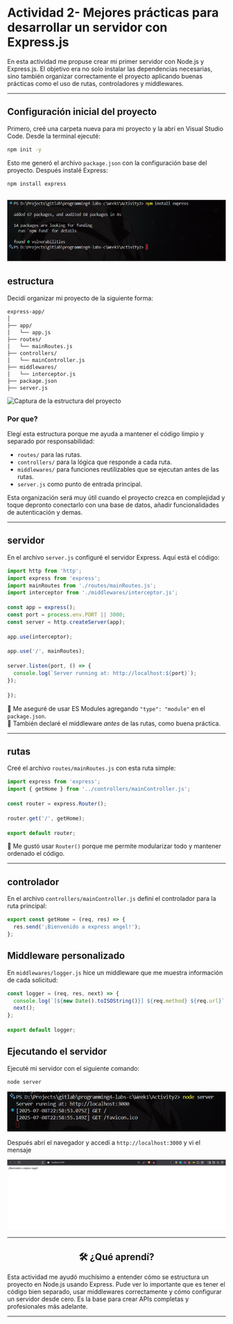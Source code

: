 # Actividad 2- Mejores prácticas para desarrollar un servidor con Express.js
En esta actividad me propuse crear mi primer servidor con Node.js y Express.js. El objetivo era no solo instalar las dependencias necesarias, sino también organizar correctamente el proyecto aplicando buenas prácticas como el uso de rutas, controladores y middlewares.

---

## Configuración inicial del proyecto

Primero, creé una carpeta nueva para mi proyecto y la abrí en Visual Studio Code. Desde la terminal ejecuté:

```bash
npm init -y
```

Esto me generó el archivo `package.json` con la configuración base del proyecto. Después instalé Express:

```bash
npm install express
```

![Captura del comando npm init](../shared/A2/Expressjs.png)
---

## estructura

Decidí organizar mi proyecto de la siguiente forma:

```
express-app/
│
├── app/
│   └── app.js
├── routes/
│   └── mainRoutes.js
├── controllers/
│   └── mainController.js
├── middlewares/
│   └── interceptor.js
├── package.json
├── server.js
```

![Captura de la estructura del proyecto](../shared/A2/Extructure.png)

### Por que?

Elegí esta estructura porque me ayuda a mantener el código limpio y separado por responsabilidad:

- `routes/` para las rutas.
- `controllers/` para la lógica que responde a cada ruta.
- `middlewares/` para funciones reutilizables que se ejecutan antes de las rutas.
- `server.js` como punto de entrada principal.

Esta organización será muy útil cuando el proyecto crezca en complejidad y toque depronto conectarlo con una base de datos, añadir funcionalidades de autenticación y demas.

---

## servidor

En el archivo `server.js` configuré el servidor Express. Aquí está el código:

```js
import http from 'http';
import express from 'express';
import mainRoutes from './routes/mainRoutes.js';
import interceptor from './middlewares/interceptor.js';

const app = express();
const port = process.env.PORT || 3000;
const server = http.createServer(app);

app.use(interceptor);

app.use('/', mainRoutes);

server.listen(port, () => {
  console.log(`Server running at: http://localhost:${port}`);
});

});
```

📌 Me aseguré de usar ES Modules agregando `"type": "module"` en el `package.json`.  
📌 También declaré el middleware *antes* de las rutas, como buena práctica.

---

##  rutas

Creé el archivo `routes/mainRoutes.js` con esta ruta simple:

```js
import express from 'express';
import { getHome } from '../controllers/mainController.js';

const router = express.Router();

router.get('/', getHome);

export default router;
```

📌 Me gustó usar `Router()` porque me permite modularizar todo y mantener ordenado el código.

---

## controlador

En el archivo `controllers/mainController.js` definí el controlador para la ruta principal:

```js
export const getHome = (req, res) => {
  res.send('¡Bienvenido a express angel!');
};
```


## Middleware personalizado

En `middlewares/logger.js` hice un middleware que me muestra información de cada solicitud:

```js
const logger = (req, res, next) => {
  console.log(`[${new Date().toISOString()}] ${req.method} ${req.url}`);
  next();
};

export default logger;
```


## Ejecutando el servidor

Ejecuté mi servidor con el siguiente comando:

```bash
node server
```

![Servidor ejecutándose en http://localhost:3000](../shared/A2/ServerStart.png)

Después abrí el navegador y accedí a `http://localhost:3000` y vi el mensaje

![Bienvenido a express angel](../shared/A2/BienvenidoAexpress.png)

---

<div align="center">
<h2>
🛠️ ¿Qué aprendí?
</h2>
</div>

Esta actividad me ayudó muchísimo a entender cómo se estructura un proyecto en Node.js usando Express. Pude ver lo importante que es tener el código bien separado, usar middlewares correctamente y cómo configurar un servidor desde cero. Es la base para crear APIs completas y profesionales más adelante.

---
